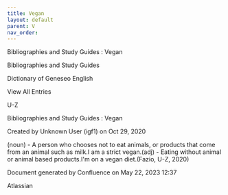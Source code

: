 ```yaml
---
title: Vegan
layout: default
parent: V
nav_order:
---
```


Bibliographies and Study Guides : Vegan

Bibliographies and Study Guides

Dictionary of Geneseo English

View All Entries

U-Z

Bibliographies and Study Guides : Vegan

Created by  Unknown User (igf1) on Oct 29, 2020

(noun) - A person who chooses not to eat animals, or products that come from an animal such as milk.I am a strict vegan.(adj) - Eating without animal or animal based products.I'm on a vegan diet.(Fazio, U-Z, 2020)

Document generated by Confluence on May 22, 2023 12:37

Atlassian
